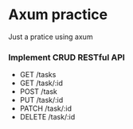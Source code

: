 # Axum practice
Just a pratice using axum

### Implement CRUD RESTful API

- GET /tasks
- GET /task/:id
- POST /task
- PUT /task/:id
- PATCH /task/:id
- DELETE /task/:id